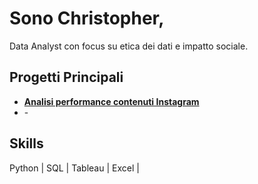# Sono Christopher,
Data Analyst con focus su etica dei dati e impatto sociale.

## Progetti Principali
- **[Analisi performance contenuti Instagram](https://github.com/christopher-morello/instagram-engagement-analysis.git)** 
- **[]()** - 

## Skills
Python | SQL | Tableau | Excel |
